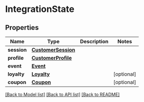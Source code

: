 # IntegrationState

## Properties
Name | Type | Description | Notes
------------ | ------------- | ------------- | -------------
**session** | [**CustomerSession**](CustomerSession.md) |  | 
**profile** | [**CustomerProfile**](CustomerProfile.md) |  | 
**event** | [**Event**](Event.md) |  | 
**loyalty** | [**Loyalty**](Loyalty.md) |  | [optional] 
**coupon** | [**Coupon**](Coupon.md) |  | [optional] 

[[Back to Model list]](../README.md#documentation-for-models) [[Back to API list]](../README.md#documentation-for-api-endpoints) [[Back to README]](../README.md)


